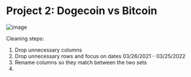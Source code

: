 # Project 2: Dogecoin vs Bitcoin

![image](https://user-images.githubusercontent.com/95598645/161183803-f2d26a7c-4fb3-441c-9d5e-be6b8ef28edf.png)


Cleaning steps:
1. Drop unnecessary columns
2. Drop unnecessary rows and focus on dates 03/26/2021 - 03/25/2022 
3. Rename columns so they match between the two sets
4. 
